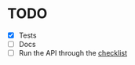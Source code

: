 # TODO

- [x] Tests
- [ ] Docs
- [ ] Run the API through the [checklist](https://rust-lang.github.io/api-guidelines/checklist.html)
